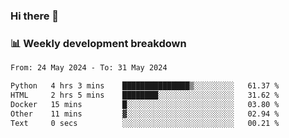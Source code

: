 ### Hi there 👋

### 📊 Weekly development breakdown
<!--START_SECTION:waka-->

```txt
From: 24 May 2024 - To: 31 May 2024

Python   4 hrs 3 mins    ███████████████▒░░░░░░░░░   61.37 %
HTML     2 hrs 5 mins    ████████░░░░░░░░░░░░░░░░░   31.62 %
Docker   15 mins         █░░░░░░░░░░░░░░░░░░░░░░░░   03.80 %
Other    11 mins         ▓░░░░░░░░░░░░░░░░░░░░░░░░   02.94 %
Text     0 secs          ░░░░░░░░░░░░░░░░░░░░░░░░░   00.21 %
```

<!--END_SECTION:waka-->
